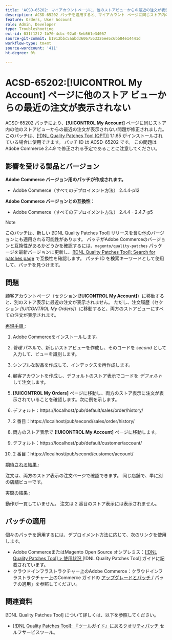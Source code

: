 ```yaml
---
title: 'ACSD-65202: マイアカウントページに、他のストアビューからの最近の注文が表示されない'
description: ACSD-65202 パッチを適用すると、マイアカウント ページに同じストア内の他のストアビューからの最近の注文が表示されないAdobe Commerceの問題を修正できます。
feature: Orders, User Account
role: Admin, Developer
type: Troubleshooting
exl-id: 031f12f2-1b70-4cbc-92a0-8eb561e34067
source-git-commit: b1912bbc5aabd36067563326ee5c6bb84e14441d
workflow-type: tm+mt
source-wordcount: '411'
ht-degree: 0%

---
```


# ACSD-65202:[!UICONTROL My Account] ページに他のストア ビューからの最近の注文が表示されない

ACSD-65202 パッチにより、**[!UICONTROL My Account]** ページに同じストア内の他のストアビューからの最近の注文が表示されない問題が修正されました。 このパッチは、[[!DNL Quality Patches Tool (QPT)]](/help/tools/quality-patches-tool/quality-patches-tool-to-self-serve-quality-patches.md) 1.1.65 がインストールされている場合に使用できます。 パッチ ID は ACSD-65202 です。 この問題はAdobe Commerce 2.4.9 で修正される予定であることに注意してください。

## 影響を受ける製品とバージョン

**Adobe Commerce バージョン用のパッチが作成されます。**

* Adobe Commerce（すべてのデプロイメント方法） 2.4.4-p12

**Adobe Commerce バージョンとの互換性：**

* Adobe Commerce（すべてのデプロイメント方法） 2.4.4 - 2.4.7-p5

>[!NOTE]
>
>このパッチは、新しい [!DNL Quality Patches Tool] リリースを含む他のバージョンにも適用される可能性があります。 パッチがAdobe Commerceのバージョンと互換性があるかどうかを確認するには、`magento/quality-patches` パッケージを最新バージョンに更新し、[[!DNL Quality Patches Tool]: Search for patches page](https://experienceleague.adobe.com/tools/commerce-quality-patches/index.html) で互換性を確認します。 パッチ ID を検索キーワードとして使用して、パッチを見つけます。

## 問題

顧客アカウントページ（セクション **[!UICONTROL My Account]**）に移動すると、別のストア表示に最近の注文が表示されません。 ただし、注文履歴（セクション *[!UICONTROL My Orders]*）に移動すると、両方のストアビューにすべての注文が表示されます。

<u> 再現手順 </u>:

1. Adobe Commerceをインストールします。
1. *管理* パネルで、新しいストアビューを作成し、そのコードを *second* として入力して、ビューを識別します。
1. シンプルな製品を作成して、インデックスを再作成します。
1. 顧客アカウントを作成し、デフォルトのストア表示でコードを *デフォルト* して注文します。
1. **[!UICONTROL My Orders]** ページに移動し、両方のストア表示に注文が表示されていることを確認します。次に例を示します。
1. デフォルト：https://localhost/pub/default/sales/order/history/
1. 2 番目：https://localhost/pub/second/sales/order/history/

1. 両方のストア表示で **[!UICONTROL My Account]** ページに移動します。
1. デフォルト：https://localhost/pub/default/customer/account/
1. 2 番目：https://localhost/pub/second/customer/account/

<u> 期待される結果 </u>:

注文は、両方のストア表示の注文ページで確認できます。 同じ店舗で、単に別の店舗ビューです。

<u> 実際の結果 </u>:

動作が一貫していません。 注文は 2 番目のストア表示には表示されません。

## パッチの適用

個々のパッチを適用するには、デプロイメント方法に応じて、次のリンクを使用します。

* Adobe CommerceまたはMagento Open Source オンプレミス：[[!DNL Quality Patches Tool] > 使用状況 ](/help/tools/quality-patches-tool/usage.md) [!DNL Quality Patches Tool] ガイドに記載されています。
* クラウドインフラストラクチャー上のAdobe Commerce：クラウドインフラストラクチャー上のCommerce ガイドの [ アップグレードとパッチ ](https://experienceleague.adobe.com/docs/commerce-cloud-service/user-guide/develop/upgrade/apply-patches.html)/ パッチの適用」を参照してください。

## 関連資料

[!DNL Quality Patches Tool] について詳しくは、以下を参照してください。

* [[!DNL Quality Patches Tool]: 『ツールガイド』にあるクオリティパッチ ](/help/tools/quality-patches-tool/quality-patches-tool-to-self-serve-quality-patches.md) セルフサービスツール。
